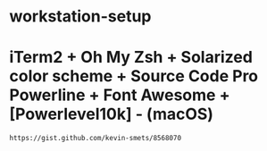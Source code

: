 # workstation-setup

# iTerm2 + Oh My Zsh + Solarized color scheme + Source Code Pro Powerline + Font Awesome + [Powerlevel10k] - (macOS)

`https://gist.github.com/kevin-smets/8568070`
